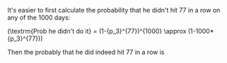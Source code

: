 It's easier to first calculate the probability that he didn't hit 77 in a row on any of the 1000 days:

\(\textrm{Prob he didn't do it} = (1-{p_3}^{77})^{1000} \approx (1-1000*{p_3}^{77})\)

Then the probably that he did indeed hit 77 in a row is 